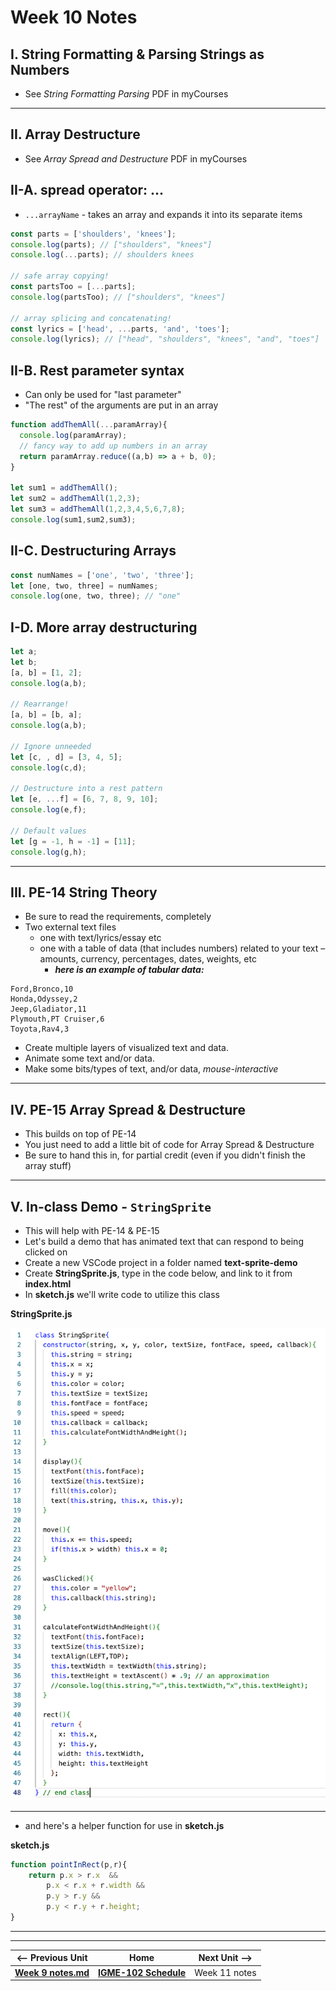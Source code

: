 # Week 10 Notes

## I. String Formatting & Parsing Strings as Numbers
- See *String Formatting Parsing* PDF in myCourses

<hr>

## II. Array Destructure
- See *Array Spread and Destructure* PDF in myCourses

## II-A. spread operator: ...
- `...arrayName` - takes an array and expands it into its separate items

```js
const parts = ['shoulders', 'knees']; 
console.log(parts); // ["shoulders", "knees"] 
console.log(...parts); // shoulders knees 

// safe array copying!
const partsToo = [...parts];
console.log(partsToo); // ["shoulders", "knees"]

// array splicing and concatenating!
const lyrics = ['head', ...parts, 'and', 'toes'];
console.log(lyrics); // ["head", "shoulders", "knees", "and", "toes"]
```

## II-B. Rest parameter syntax
- Can only be used for "last parameter"
- "The rest" of the arguments are put in an array

```js
function addThemAll(...paramArray){
  console.log(paramArray);
  // fancy way to add up numbers in an array
  return paramArray.reduce((a,b) => a + b, 0);
}

let sum1 = addThemAll();
let sum2 = addThemAll(1,2,3);
let sum3 = addThemAll(1,2,3,4,5,6,7,8);
console.log(sum1,sum2,sum3);
```

## II-C. Destructuring Arrays

```js
const numNames = ['one', 'two', 'three'];
let [one, two, three] = numNames; 
console.log(one, two, three); // "one"
```

## I-D. More array destructuring

```js
let a;
let b;
[a, b] = [1, 2];
console.log(a,b);

// Rearrange!
[a, b] = [b, a];
console.log(a,b);

// Ignore unneeded
let [c, , d] = [3, 4, 5];
console.log(c,d);

// Destructure into a rest pattern
let [e, ...f] = [6, 7, 8, 9, 10];
console.log(e,f);

// Default values
let [g = -1, h = -1] = [11];
console.log(g,h);
```

<hr>

## III. PE-14 String Theory
- Be sure to read the requirements, completely
- Two external text files
  - one with text/lyrics/essay etc
  - one with a table of data (that includes numbers) related to your text – amounts, currency, percentages, dates, weights, etc
    - ***here is an example of tabular data:***

```
Ford,Bronco,10
Honda,Odyssey,2
Jeep,Gladiator,11
Plymouth,PT Cruiser,6
Toyota,Rav4,3
```

- Create multiple layers of visualized text and data.
- Animate some text and/or data.
- Make some bits/types of text, and/or data, *mouse-interactive*

<hr>

## IV. PE-15 Array Spread & Destructure
- This builds on top of PE-14 
- You just need to add a little bit of code for Array Spread & Destructure
- Be sure to hand this in, for partial credit (even if you didn't finish the array stuff)

<hr>

## V. In-class Demo - `StringSprite`
- This will help with PE-14 & PE-15
- Let's build a demo that has animated text that can respond to being clicked on
- Create a new VSCode project in a folder named **text-sprite-demo**
- Create **StringSprite.js**, type in the code below, and link to it from **index.html**
- In **sketch.js** we'll write code to utilize this class

**StringSprite.js**

![screenshot](./_images/stringsprite.png)

<hr>

 - and here's a helper function for use in **sketch.js**

**sketch.js**

```js
function pointInRect(p,r){
	return p.x > r.x  && 
		p.x < r.x + r.width &&
		p.y > r.y && 
		p.y < r.y + r.height;
}
```

<hr><hr>

| <-- Previous Unit | Home | Next Unit -->
| --- | --- | --- 
| [**Week 9 notes.md**](09.md)     |  [**IGME-102 Schedule**](../schedule.md) | Week 11 notes
